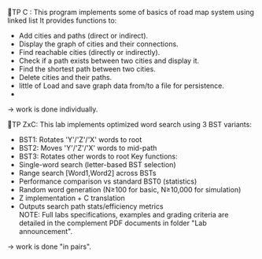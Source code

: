  🔹TP C :
 This program implements some of basics of road map system using linked list
 It provides functions to:
   - Add cities and paths (direct or indirect).
   - Display the graph of cities and their connections.
   - Find reachable cities (directly or indirectly).
   - Check if a path exists between two cities and display it.
   - Find the shortest path between two cities.
   - Delete cities and their paths.
   - little of Load and save graph data from/to a file for persistence.
   - 
->  work is done individually.


🔹TP ZxC:
 This lab implements optimized word search using 3 BST variants:
   - BST1: Rotates 'Y'/'Z'/'X' words to root
   - BST2: Moves 'Y'/'Z'/'X' words to mid-path
   - BST3: Rotates other words to root
 Key functions:
   - Single-word search (letter-based BST selection)
   - Range search [Word1,Word2] across BSTs
   - Performance comparison vs standard BST0 (statistics)
   - Random word generation (N≥100 for basic, N≥10,000 for simulation)
   - Z implementation + C translation
   - Outputs search path stats/efficiency metrics  
NOTE: Full labs specifications, examples and grading criteria are detailed in the complement PDF documents in folder "Lab announcement".

 -> work is done "in pairs".
